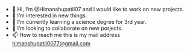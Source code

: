- 👋 Hi, I’m @Himanshupatil07 and I would like to work on new projects.
- 👀 I’m interested in new things.
- 🌱 I’m currently learning a science degree for 3rd year.
- 💞️ I’m looking to collaborate on new porjects.
- 📫 How to reach me this is my mail address himanshupatil0077@gmail.com

<!---
Himanshupatil07/Himanshupatil07 is a ✨ special ✨ repository because its `README.md` (this file) appears on your GitHub profile.
You can click the Preview link to take a look at your changes.
--->
